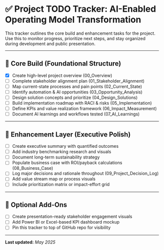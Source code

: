 # ✅ Project TODO Tracker: AI-Enabled Operating Model Transformation

This tracker outlines the core build and enhancement tasks for the project. Use this to monitor progress, prioritize next steps, and stay organized during development and public presentation.

---

## 🔹 Core Build (Foundational Structure)

- [x] Create high-level project overview (00_Overview)
- [ ] Complete stakeholder alignment plan (01_Stakeholder_Alignment)
- [ ] Map current-state processes and pain points (02_Current_State)
- [ ] Identify automation & AI opportunities (03_Opportunity_Analysis)
- [ ] Design solution concepts and prioritize (04_Design_Solutions)
- [ ] Build implementation roadmap with RACI & risks (05_Implementation)
- [ ] Define KPIs and value realization framework (06_Impact_Measurement)
- [ ] Document AI learnings and workflows tested (07_AI_Learnings)

---

## 🔸 Enhancement Layer (Executive Polish)

- [ ] Create executive summary with quantified outcomes
- [ ] Add industry benchmarking research and visuals
- [ ] Document long-term sustainability strategy
- [ ] Populate business case with ROI/payback calculations (08_Business_Case)
- [ ] Log major decisions and rationale throughout (09_Project_Decision_Log)
- [ ] Add value stream map or process visuals
- [ ] Include prioritization matrix or impact-effort grid

---

## 🧠 Optional Add-Ons

- [ ] Create presentation-ready stakeholder engagement visuals
- [ ] Add Power BI or Excel-based KPI dashboard mockup
- [ ] Pin this tracker to top of GitHub repo for visibility

---

**Last updated:** _May 2025_

